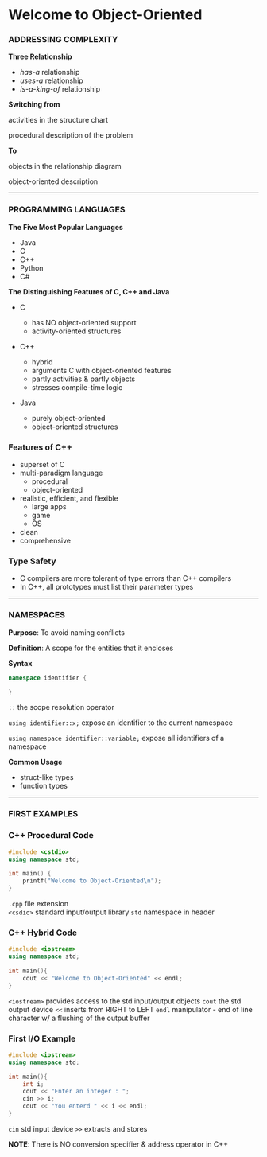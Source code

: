# Welcome to Object-Oriented



### ADDRESSING COMPLEXITY

**Three Relationship**

- *has-a* relationship
- *uses-a* relationship
- *is-a-king-of* relationship



**Switching from**	

activities in the structure chart		

procedural description of the problem

**To**	

objects in the relationship diagram

object-oriented description



---



### PROGRAMMING LANGUAGES

**The Five Most Popular Languages**

- Java
- C
- C++
- Python
- C#

**The Distinguishing Features of C, C++ and Java**

- C 
	- has NO object-oriented support
	- activity-oriented structures

- C++
	- hybrid
	- arguments C with object-oriented features
	- partly activities & partly objects
	- stresses compile-time logic

- Java
	- purely object-oriented
	- object-oriented structures
	
	

### Features of C++

- superset of C
- multi-paradigm language
	- procedural
	- object-oriented
- realistic, efficient, and flexible
	- large apps
	- game
	- OS
- clean
- comprehensive



### Type Safety

- C compilers are more tolerant of type errors than C++ compilers
- In C++, all prototypes must list their parameter types



---



### NAMESPACES

**Purpose**:		To avoid naming conflicts

**Definition**:	A scope for the entities that it encloses



**Syntax**

```C++
namespace identifier {

}
```

`::`																			 the scope resolution operator	

`using identifier::x;`		 							  expose an identifier to the current namespace

`using namespace identifier::variable;`	expose all identifiers of a namespace



**Common Usage**

- struct-like types
- function types



---



### FIRST EXAMPLES

### C++ Procedural Code

```C++
#include <cstdio>
using namespace std;

int main() {
	printf("Welcome to Object-Oriented\n");
}
```

`.cpp`				  file extension										
`<csdio>`			standard input/output library
`std`					namespace in header						



### C++ Hybrid Code

```C++
#include <iostream>
using namespace std;

int main(){
	cout << "Welcome to Object-Oriented" << endl;
}
```

`<iostream>`		provides access to the std input/output objects
`cout`					the std output device
`<<`						inserts from RIGHT to LEFT
`endl`					manipulator - end of line character w/ a flushing of the output buffer



### First I/O Example

```C++
#include <iostream>
using namespace std;

int main(){
	int i;
	cout << "Enter an integer : ";
	cin >> i;
	cout << "You enterd " << i << endl;
}
```

`cin`				std input device
`>>`				  extracts and stores

**NOTE**: There is NO conversion specifier & address operator in C++


